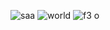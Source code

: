 
![saa](https://user-images.githubusercontent.com/94207445/169097286-36f54d67-6638-4175-ad7d-2e30d8324582.png)
![world](https://user-images.githubusercontent.com/94207445/169097395-f4dc42b2-718c-45ad-aed0-f04ea4bc8a4f.png)
![f3 o](https://user-images.githubusercontent.com/94207445/169097643-e3769ffc-1633-4691-9646-13711e12f9dd.png)

